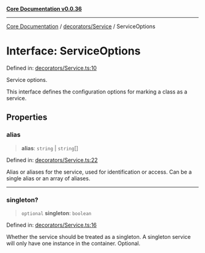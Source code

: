 [**Core Documentation v0.0.36**](../../../README.md)

***

[Core Documentation](../../../modules.md) / [decorators/Service](../README.md) / ServiceOptions

# Interface: ServiceOptions

Defined in: [decorators/Service.ts:10](https://github.com/stonemjs/core/blob/9f959fbf0878444ad50749e09c8b1ee612a83d71/src/decorators/Service.ts#L10)

Service options.

This interface defines the configuration options for marking a class as a service.

## Properties

### alias

> **alias**: `string` \| `string`[]

Defined in: [decorators/Service.ts:22](https://github.com/stonemjs/core/blob/9f959fbf0878444ad50749e09c8b1ee612a83d71/src/decorators/Service.ts#L22)

Alias or aliases for the service, used for identification or access.
Can be a single alias or an array of aliases.

***

### singleton?

> `optional` **singleton**: `boolean`

Defined in: [decorators/Service.ts:16](https://github.com/stonemjs/core/blob/9f959fbf0878444ad50749e09c8b1ee612a83d71/src/decorators/Service.ts#L16)

Whether the service should be treated as a singleton.
A singleton service will only have one instance in the container.
Optional.
